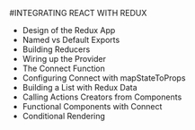 #INTEGRATING REACT WITH REDUX

- Design of the Redux App
- Named vs Default Exports
- Building Reducers
- Wiring up the Provider
- The Connect Function
- Configuring Connect with mapStateToProps
- Building a List with Redux Data
- Calling Actions Creators from Components
- Functional Components with Connect
- Conditional Rendering